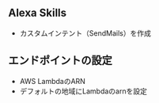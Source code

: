 ## Alexa Skills
- カスタムインテント（SendMails）を作成

## エンドポイントの設定 
- AWS LambdaのARN
- デフォルトの地域にLambdaのarnを設定
